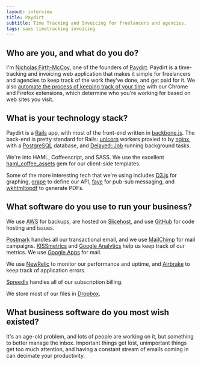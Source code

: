 ```yaml
---
layout: interview
title: Paydirt
subtitle: Time Tracking and Invoicing for freelancers and agencies.
tags: saas timetracking invoicing
---
```


## Who are you, and what do you do?

I'm [Nicholas Firth-McCoy](https://streaming.nfm.id.au), one of the founders of [Paydirt](https://paydirtapp.com/). Paydirt is a time-tracking and invoicing web application that makes it simple for freelancers and agencies to keep track of the work they've done, and get paid for it. We also [automate the process of keeping track of your time](https://paydirtapp.com/blog/automate-time-tracking-with-chrome-and-firefox/) with our Chrome and Firefox extensions, which determine who you're working for based on web sites you visit.

## What is your technology stack?

Paydirt is a [Rails](http://rubyonrails.org) app, with most of the front-end written in [backbone.js](http://documentcloud.github.com/backbone/). The back-end is pretty standard for Rails: [unicorn](http://unicorn.bogomips.org/) workers proxied to by [nginx](http://nginx.org/), with a [PostgreSQL](http://www.postgresql.org/) database, and [Delayed::Job](https://github.com/collectiveidea/delayed_job) running background tasks.

We're into HAML, Coffeescript, and SASS. We use the excellent [haml_coffee_assets](https://github.com/netzpirat/haml_coffee_assets) gem for our client-side templates.

Some of the more interesting tech that we're using includes [D3.js](http://mbostock.github.com/d3/) for graphing, [grape](https://github.com/intridea/grape) to define our API, [faye](http://faye.jcoglan.com/) for pub-sub messaging, and [wkhtmltopdf](http://code.google.com/p/wkhtmltopdf) to generate PDFs.

## What software do you use to run your business?

We use [AWS](https://aws.amazon.com/) for backups, are hosted on [Slicehost](https://slicehost.net), and use [GitHub](https://github.com/) for code hosting and issues.

[Postmark](http://postmarkapp.com/) handles all our transactional email, and we use [MailChimp](http://mailchimp.com) for mail campaigns. [KISSmetrics](http://kissmetrics.com) and [Google Analytics](http://www.google.com/analytics/) help us keep track of our metrics. We use [Google Apps](http://www.google.com/apps/) for mail.

We use [NewRelic](http://newrelic.com) to monitor our performance and uptime, and [Airbrake](http://airbrake.io) to keep track of application errors.

[Spreedly](http://spreedly.com) handles all of our subscription billing.

We store most of our files in [Dropbox](http://dropbox.com).

## What business software do you most wish existed?

It's an age-old problem, and lots of people are working on it, but something to better manage the inbox. Important things get lost, unimportant things get too much attention, and having a constant stream of emails coming in can decimate your productivity.
